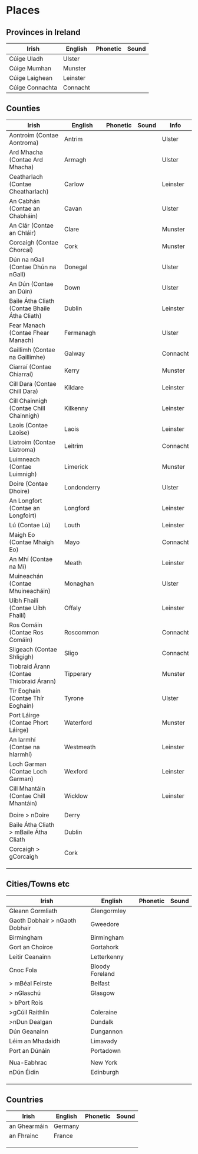 # Places

## Provinces in Ireland

|Irish|English|Phonetic|Sound|
|------|-------|--------|-----|
|Cúige Uladh|Ulster
|Cúige Mumhan|Munster
|Cúige Laighean|Leinster
|Cúige Connachta|Connacht

## Counties
|Irish|English|Phonetic|Sound|Info|
|------|-------|--------|-----|----|
|Aontroim (Contae Aontroma)|Antrim|||Ulster
|Ard Mhacha (Contae Ard Mhacha)|Armagh|||Ulster
|Ceatharlach (Contae Cheatharlach)|Carlow|||Leinster
|An Cabhán (Contae an Chabháin)|Cavan|||Ulster
|An Clár (Contae an Chláir)|Clare|||Munster
|Corcaigh (Contae Chorcaí)|Cork|||Munster
|Dún na nGall (Contae Dhún na nGall)|Donegal|||Ulster
|An Dún (Contae an Dúin)|Down|||Ulster
|Baile Átha Cliath (Contae Bhaile Átha Cliath)|Dublin|||Leinster
|Fear Manach (Contae Fhear Manach)|Fermanagh|||Ulster
|Gaillimh (Contae na Gaillimhe)|Galway|||Connacht
|Ciarraí (Contae Chiarraí)|Kerry|||Munster
|Cill Dara (Contae Chill Dara)|Kildare|||Leinster
|Cill Chainnigh (Contae Chill Chainnigh)|Kilkenny|||Leinster
|Laois (Contae Laoise)|Laois|||Leinster
|Liatroim (Contae Liatroma)|Leitrim|||Connacht
|Luimneach (Contae Luimnigh)|Limerick|||Munster
|Doire (Contae Dhoire)|Londonderry|||Ulster
|An Longfort (Contae an Longfoirt)|Longford|||Leinster
|Lú (Contae Lú)|Louth|||Leinster
|Maigh Eo (Contae Mhaigh Eo)|Mayo|||Connacht
|An Mhí (Contae na Mí)|Meath|||Leinster
|Muineachán (Contae Mhuineacháin)|Monaghan|||Ulster
|Uíbh Fhailí (Contae Uíbh Fhailí)|Offaly|||Leinster
|Ros Comáin (Contae Ros Comáin)|Roscommon|||Connacht
|Sligeach (Contae Shligigh)|Sligo|||Connacht
|Tiobraid Árann (Contae Thiobraid Árann)|Tipperary|||Munster
|Tír Eoghain (Contae Thír Eoghain)|Tyrone|||Ulster
|Port Láirge (Contae Phort Láirge)|Waterford|||Munster
|An Iarmhí (Contae na hIarmhí)|Westmeath|||Leinster
|Loch Garman (Contae Loch Garman)|Wexford|||Leinster
|Cill Mhantáin (Contae Chill Mhantáin)|Wicklow|||Leinster
||
|Doire > nDoire|Derry||
|Baile Átha Cliath > mBaile Átha Cliath|Dublin||
|Corcaigh > gCorcaigh|Cork||
||||
||||
||||

## Cities/Towns etc
|Irish|English|Phonetic|Sound|
|------|-------|--------|-----|
|Gleann Gormliath|Glengormley||
|Gaoth Dobhair > nGaoth Dobhair|Gweedore||
|Birmingham|Birmingham||
|Gort an Choirce|Gortahork||
|Leitir Ceanainn|Letterkenny||
|Cnoc Fola|Bloody Foreland||
| > mBéal Feirste|Belfast||
|> nGlaschú|Glasgow||
|> bPort Rois|||
|>gCúil Raithlin|Coleraine||
|>nDun Dealgan|Dundalk||
|Dún Geanainn|Dungannon
|Léim an Mhadaidh|Limavady
|Port an Dúnáin|Portadown
||
|Nua-Eabhrac|New York||
|nDún Éidin|Edinburgh||
||||
||||
||||

## Countries
|Irish|English|Phonetic|Sound|
|------|-------|--------|-----|
|an Ghearmáin|Germany||
|an Fhrainc|France||
||||
||||
||||
